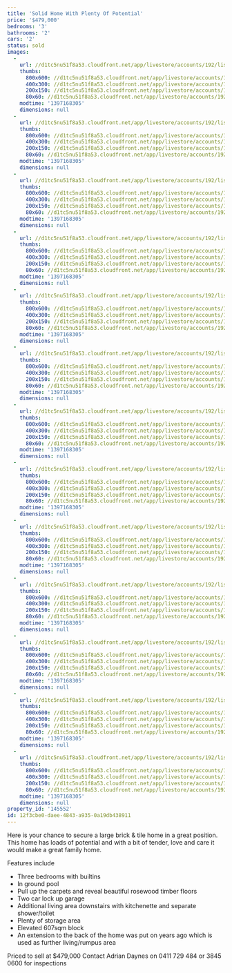 ```yaml
---
title: 'Solid Home With Plenty Of Potential'
price: '$479,000'
bedrooms: '3'
bathrooms: '2'
cars: '2'
status: sold
images:
  -
    url: //d1tc5nu51f8a53.cloudfront.net/app/livestore/accounts/192/listings/98003/images/105476732-1_3779937071_20140411041220.jpg
    thumbs:
      800x600: //d1tc5nu51f8a53.cloudfront.net/app/livestore/accounts/192/listings/98003/images/105476732-1_3779937071_20140411041220_800x600.jpg
      400x300: //d1tc5nu51f8a53.cloudfront.net/app/livestore/accounts/192/listings/98003/images/105476732-1_3779937071_20140411041220_400x300.jpg
      200x150: //d1tc5nu51f8a53.cloudfront.net/app/livestore/accounts/192/listings/98003/images/105476732-1_3779937071_20140411041220_200x150.jpg
      80x60: //d1tc5nu51f8a53.cloudfront.net/app/livestore/accounts/192/listings/98003/images/105476732-1_3779937071_20140411041220_80x60.jpg
    modtime: '1397168305'
    dimensions: null
  -
    url: //d1tc5nu51f8a53.cloudfront.net/app/livestore/accounts/192/listings/98003/images/105476732-2_6562410249_20140411041220.jpg
    thumbs:
      800x600: //d1tc5nu51f8a53.cloudfront.net/app/livestore/accounts/192/listings/98003/images/105476732-2_6562410249_20140411041220_800x600.jpg
      400x300: //d1tc5nu51f8a53.cloudfront.net/app/livestore/accounts/192/listings/98003/images/105476732-2_6562410249_20140411041220_400x300.jpg
      200x150: //d1tc5nu51f8a53.cloudfront.net/app/livestore/accounts/192/listings/98003/images/105476732-2_6562410249_20140411041220_200x150.jpg
      80x60: //d1tc5nu51f8a53.cloudfront.net/app/livestore/accounts/192/listings/98003/images/105476732-2_6562410249_20140411041220_80x60.jpg
    modtime: '1397168305'
    dimensions: null
  -
    url: //d1tc5nu51f8a53.cloudfront.net/app/livestore/accounts/192/listings/98003/images/105476732-3_7491765525_20140411041222.jpg
    thumbs:
      800x600: //d1tc5nu51f8a53.cloudfront.net/app/livestore/accounts/192/listings/98003/images/105476732-3_7491765525_20140411041222_800x600.jpg
      400x300: //d1tc5nu51f8a53.cloudfront.net/app/livestore/accounts/192/listings/98003/images/105476732-3_7491765525_20140411041222_400x300.jpg
      200x150: //d1tc5nu51f8a53.cloudfront.net/app/livestore/accounts/192/listings/98003/images/105476732-3_7491765525_20140411041222_200x150.jpg
      80x60: //d1tc5nu51f8a53.cloudfront.net/app/livestore/accounts/192/listings/98003/images/105476732-3_7491765525_20140411041222_80x60.jpg
    modtime: '1397168305'
    dimensions: null
  -
    url: //d1tc5nu51f8a53.cloudfront.net/app/livestore/accounts/192/listings/98003/images/105476732-4_4452720298_20140411041225.jpg
    thumbs:
      800x600: //d1tc5nu51f8a53.cloudfront.net/app/livestore/accounts/192/listings/98003/images/105476732-4_4452720298_20140411041225_800x600.jpg
      400x300: //d1tc5nu51f8a53.cloudfront.net/app/livestore/accounts/192/listings/98003/images/105476732-4_4452720298_20140411041225_400x300.jpg
      200x150: //d1tc5nu51f8a53.cloudfront.net/app/livestore/accounts/192/listings/98003/images/105476732-4_4452720298_20140411041225_200x150.jpg
      80x60: //d1tc5nu51f8a53.cloudfront.net/app/livestore/accounts/192/listings/98003/images/105476732-4_4452720298_20140411041225_80x60.jpg
    modtime: '1397168305'
    dimensions: null
  -
    url: //d1tc5nu51f8a53.cloudfront.net/app/livestore/accounts/192/listings/98003/images/105476732-5_8182527903_20140411041226.jpg
    thumbs:
      800x600: //d1tc5nu51f8a53.cloudfront.net/app/livestore/accounts/192/listings/98003/images/105476732-5_8182527903_20140411041226_800x600.jpg
      400x300: //d1tc5nu51f8a53.cloudfront.net/app/livestore/accounts/192/listings/98003/images/105476732-5_8182527903_20140411041226_400x300.jpg
      200x150: //d1tc5nu51f8a53.cloudfront.net/app/livestore/accounts/192/listings/98003/images/105476732-5_8182527903_20140411041226_200x150.jpg
      80x60: //d1tc5nu51f8a53.cloudfront.net/app/livestore/accounts/192/listings/98003/images/105476732-5_8182527903_20140411041226_80x60.jpg
    modtime: '1397168305'
    dimensions: null
  -
    url: //d1tc5nu51f8a53.cloudfront.net/app/livestore/accounts/192/listings/98003/images/105476732-6_9683013559_20140411041224.jpg
    thumbs:
      800x600: //d1tc5nu51f8a53.cloudfront.net/app/livestore/accounts/192/listings/98003/images/105476732-6_9683013559_20140411041224_800x600.jpg
      400x300: //d1tc5nu51f8a53.cloudfront.net/app/livestore/accounts/192/listings/98003/images/105476732-6_9683013559_20140411041224_400x300.jpg
      200x150: //d1tc5nu51f8a53.cloudfront.net/app/livestore/accounts/192/listings/98003/images/105476732-6_9683013559_20140411041224_200x150.jpg
      80x60: //d1tc5nu51f8a53.cloudfront.net/app/livestore/accounts/192/listings/98003/images/105476732-6_9683013559_20140411041224_80x60.jpg
    modtime: '1397168305'
    dimensions: null
  -
    url: //d1tc5nu51f8a53.cloudfront.net/app/livestore/accounts/192/listings/98003/images/105476732-7_2121769511_20140411041225.jpg
    thumbs:
      800x600: //d1tc5nu51f8a53.cloudfront.net/app/livestore/accounts/192/listings/98003/images/105476732-7_2121769511_20140411041225_800x600.jpg
      400x300: //d1tc5nu51f8a53.cloudfront.net/app/livestore/accounts/192/listings/98003/images/105476732-7_2121769511_20140411041225_400x300.jpg
      200x150: //d1tc5nu51f8a53.cloudfront.net/app/livestore/accounts/192/listings/98003/images/105476732-7_2121769511_20140411041225_200x150.jpg
      80x60: //d1tc5nu51f8a53.cloudfront.net/app/livestore/accounts/192/listings/98003/images/105476732-7_2121769511_20140411041225_80x60.jpg
    modtime: '1397168305'
    dimensions: null
  -
    url: //d1tc5nu51f8a53.cloudfront.net/app/livestore/accounts/192/listings/98003/images/105476732-8_4448273219_20140411041224.jpg
    thumbs:
      800x600: //d1tc5nu51f8a53.cloudfront.net/app/livestore/accounts/192/listings/98003/images/105476732-8_4448273219_20140411041224_800x600.jpg
      400x300: //d1tc5nu51f8a53.cloudfront.net/app/livestore/accounts/192/listings/98003/images/105476732-8_4448273219_20140411041224_400x300.jpg
      200x150: //d1tc5nu51f8a53.cloudfront.net/app/livestore/accounts/192/listings/98003/images/105476732-8_4448273219_20140411041224_200x150.jpg
      80x60: //d1tc5nu51f8a53.cloudfront.net/app/livestore/accounts/192/listings/98003/images/105476732-8_4448273219_20140411041224_80x60.jpg
    modtime: '1397168305'
    dimensions: null
  -
    url: //d1tc5nu51f8a53.cloudfront.net/app/livestore/accounts/192/listings/98003/images/105476732-9_4121426828_20140411041230.jpg
    thumbs:
      800x600: //d1tc5nu51f8a53.cloudfront.net/app/livestore/accounts/192/listings/98003/images/105476732-9_4121426828_20140411041230_800x600.jpg
      400x300: //d1tc5nu51f8a53.cloudfront.net/app/livestore/accounts/192/listings/98003/images/105476732-9_4121426828_20140411041230_400x300.jpg
      200x150: //d1tc5nu51f8a53.cloudfront.net/app/livestore/accounts/192/listings/98003/images/105476732-9_4121426828_20140411041230_200x150.jpg
      80x60: //d1tc5nu51f8a53.cloudfront.net/app/livestore/accounts/192/listings/98003/images/105476732-9_4121426828_20140411041230_80x60.jpg
    modtime: '1397168305'
    dimensions: null
  -
    url: //d1tc5nu51f8a53.cloudfront.net/app/livestore/accounts/192/listings/98003/images/105476732-10_6627156674_20140411041231.jpg
    thumbs:
      800x600: //d1tc5nu51f8a53.cloudfront.net/app/livestore/accounts/192/listings/98003/images/105476732-10_6627156674_20140411041231_800x600.jpg
      400x300: //d1tc5nu51f8a53.cloudfront.net/app/livestore/accounts/192/listings/98003/images/105476732-10_6627156674_20140411041231_400x300.jpg
      200x150: //d1tc5nu51f8a53.cloudfront.net/app/livestore/accounts/192/listings/98003/images/105476732-10_6627156674_20140411041231_200x150.jpg
      80x60: //d1tc5nu51f8a53.cloudfront.net/app/livestore/accounts/192/listings/98003/images/105476732-10_6627156674_20140411041231_80x60.jpg
    modtime: '1397168305'
    dimensions: null
  -
    url: //d1tc5nu51f8a53.cloudfront.net/app/livestore/accounts/192/listings/98003/images/105476732-11_8012693473_20140411041231.jpg
    thumbs:
      800x600: //d1tc5nu51f8a53.cloudfront.net/app/livestore/accounts/192/listings/98003/images/105476732-11_8012693473_20140411041231_800x600.jpg
      400x300: //d1tc5nu51f8a53.cloudfront.net/app/livestore/accounts/192/listings/98003/images/105476732-11_8012693473_20140411041231_400x300.jpg
      200x150: //d1tc5nu51f8a53.cloudfront.net/app/livestore/accounts/192/listings/98003/images/105476732-11_8012693473_20140411041231_200x150.jpg
      80x60: //d1tc5nu51f8a53.cloudfront.net/app/livestore/accounts/192/listings/98003/images/105476732-11_8012693473_20140411041231_80x60.jpg
    modtime: '1397168305'
    dimensions: null
  -
    url: //d1tc5nu51f8a53.cloudfront.net/app/livestore/accounts/192/listings/98003/images/105476732-12_8073943584_20140411041231.jpg
    thumbs:
      800x600: //d1tc5nu51f8a53.cloudfront.net/app/livestore/accounts/192/listings/98003/images/105476732-12_8073943584_20140411041231_800x600.jpg
      400x300: //d1tc5nu51f8a53.cloudfront.net/app/livestore/accounts/192/listings/98003/images/105476732-12_8073943584_20140411041231_400x300.jpg
      200x150: //d1tc5nu51f8a53.cloudfront.net/app/livestore/accounts/192/listings/98003/images/105476732-12_8073943584_20140411041231_200x150.jpg
      80x60: //d1tc5nu51f8a53.cloudfront.net/app/livestore/accounts/192/listings/98003/images/105476732-12_8073943584_20140411041231_80x60.jpg
    modtime: '1397168305'
    dimensions: null
  -
    url: //d1tc5nu51f8a53.cloudfront.net/app/livestore/accounts/192/listings/98003/images/105476732-13_5275997100_20140411041231.jpg
    thumbs:
      800x600: //d1tc5nu51f8a53.cloudfront.net/app/livestore/accounts/192/listings/98003/images/105476732-13_5275997100_20140411041231_800x600.jpg
      400x300: //d1tc5nu51f8a53.cloudfront.net/app/livestore/accounts/192/listings/98003/images/105476732-13_5275997100_20140411041231_400x300.jpg
      200x150: //d1tc5nu51f8a53.cloudfront.net/app/livestore/accounts/192/listings/98003/images/105476732-13_5275997100_20140411041231_200x150.jpg
      80x60: //d1tc5nu51f8a53.cloudfront.net/app/livestore/accounts/192/listings/98003/images/105476732-13_5275997100_20140411041231_80x60.jpg
    modtime: '1397168305'
    dimensions: null
property_id: '145552'
id: 12f3cbe0-daee-4843-a935-0a19db438911
---
```

Here is your chance to secure a large brick & tile home in a great position. This home has loads of potential and with a bit of tender, love and care it would make a great family home.

Features include
* Three bedrooms with builtins
* In ground pool
* Pull up the carpets and reveal beautiful rosewood timber floors
* Two car lock up garage
* Additional living area downstairs with kitchenette and separate shower/toilet
* Plenty of storage area
* Elevated 607sqm block
* An extension to the back of the home was put on years ago which is used as further living/rumpus area

Priced to sell at $479,000
Contact Adrian Daynes on 0411 729 484 or 3845 0600 for inspections